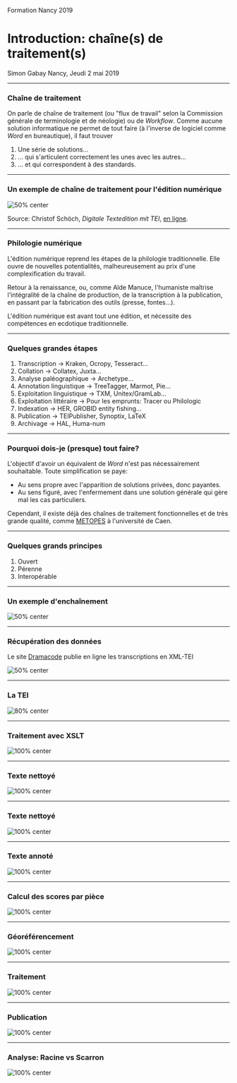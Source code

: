 Formation Nancy 2019

# Introduction: chaîne(s) de traitement(s)

Simon Gabay
Nancy, Jeudi 2 mai 2019

---

### Chaîne de traitement

On parle de chaîne de traitement (ou "flux de travail" selon la Commission générale de terminologie et de néologie) ou de _Workflow_.
Comme aucune solution informatique ne permet de tout faire (à l'inverse de logiciel comme _Word_ en bureautique), il faut trouver
1. Une série de solutions…
2. … qui s'articulent correctement les unes avec les autres…
3. … et qui correspondent à des standards.

---
### Un exemple de chaîne de traitement pour l'édition numérique

![50% center](TEI_0_images/Workflow.jpg)

Source: Christof Schöch, _Digitale Textedition mit TEI_, [en ligne](https://de.dariah.eu/tei-tutorial).

---
### Philologie numérique

L'édition numérique reprend les étapes de la philologie traditionnelle. Elle ouvre de nouvelles potentialités, malheureusement au prix d'une complexification du travail.

Retour à la renaissance, ou, comme Alde Manuce, l'humaniste maîtrise l'intégralité de la chaîne de production, de la transcription à la publication, en passant par la fabrication des outils (presse, fontes…).

L'édition numérique est avant tout une édition, et nécessite des compétences en ecdotique traditionnelle.

---
### Quelques grandes étapes

1. Transcription -> Kraken, Ocropy, Tesseract…
2. Collation -> Collatex, Juxta…
3. Analyse paléographique -> Archetype…
4. Annotation linguistique -> TreeTagger, Marmot, Pie…
5. Exploitation linguistique -> TXM, Unitex/GramLab…
6. Exploitation littéraire -> Pour les emprunts: Tracer ou Philologic 
7. Indexation -> HER, GROBID entity fishing…
8. Publication -> TEIPublisher, Synoptix, LaTeX
9. Archivage -> HAL, Huma-num

---
### Pourquoi dois-je (presque) tout faire?

L'objectif d'avoir un équivalent de _Word_ n'est pas nécessairement souhaitable. Toute simplification se paye:
- Au sens propre avec l'apparition de solutions privées, donc payantes.
- Au sens figuré, avec l'enfermement dans une solution générale qui gère mal les cas particuliers.

Cependant, il existe déjà des chaînes de traitement fonctionnelles et de très grande qualité, comme [METOPES](http://www.numedif.fr/metopes.html) à l'université de Caen.

---
### Quelques grands principes

1. Ouvert
2. Pérenne
3. Interopérable
---
### Un exemple d'enchaînement

![50% center](TEI_0_images/Workflow_2.jpg)

---
### Récupération des données

Le site [Dramacode](http://dramacode.github.io/) publie en ligne les transcriptions en XML-TEI

![50% center](TEI_0_images/Workflow_2_dramacode.png)

---
### La TEI

![80% center](TEI_0_images/Workflow_2_TEI.png)

---
### Traitement avec XSLT

![100% center](TEI_0_images/Workflow_2_XSLT.png)

---
### Texte nettoyé

![100% center](TEI_0_images/Workflow_2_txt.png)

---
### Texte nettoyé

![100% center](TEI_0_images/Workflow_2_txt.png)

---
### Texte annoté

![100% center](TEI_0_images/Workflow_2_gaz.png)

---
### Calcul des scores par pièce

![100% center](TEI_0_images/Workflow_2_scores.png)

---
### Géoréférencement

![100% center](TEI_0_images/Workflow_2_geo.png)

---
### Traitement

![100% center](TEI_0_images/Workflow_2_r.png)

---
### Publication

![100% center](TEI_0_images/Workflow_2_map.png)

---
### Analyse: Racine vs Scarron

![100% center](TEI_0_images/Workflow_2_RacScar.png)

